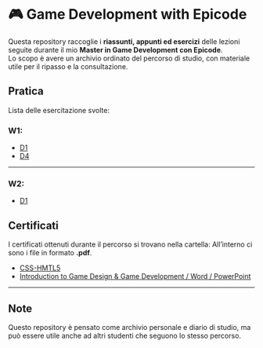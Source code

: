 # 🎮 Game Development with Epicode

Questa repository raccoglie i **riassunti, appunti ed esercizi** delle lezioni seguite durante il mio **Master in Game Development con Epicode**.  
Lo scopo è avere un archivio ordinato del percorso di studio, con materiale utile per il ripasso e la consultazione.

## Pratica

Lista delle esercitazione svolte:
### W1: 
   - [D1](https://github.com/Mike014/Game-Development-with-Epicode/blob/main/W1/D1/Pratica.ipynb)
   - [D4](https://github.com/Mike014/Game-Development-with-Epicode/blob/main/W1/D4/Pratica.ipynb)
---

### W2: 
   - [D1](https://github.com/Mike014/Game-Development-with-Epicode/blob/main/W2/D1/Pratica.ipynb) 

## Certificati
I certificati ottenuti durante il percorso si trovano nella cartella:
All’interno ci sono i file in formato **.pdf**.

- [CSS-HMTL5](Certificati/CSS-HTML5-Epicode.pdf)
- [Introduction to Game Design & Game Development / Word / PowerPoint](https://drive.google.com/file/d/1CYLJZnM2wFFTxdFbwHLAsPb-AuGp-02y/view?usp=sharing)

---

## Note
Questo repository è pensato come archivio personale e diario di studio, ma può essere utile anche ad altri studenti che seguono lo stesso percorso.


